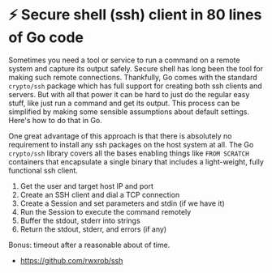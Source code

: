 # ⚡ Secure shell (ssh) client in 80 lines of Go code

Sometimes you need a tool or service to run a command on a remote system and capture its output safely. Secure shell has long been the tool for making such remote connections. Thankfully, Go comes with the standard `crypto/ssh` package which has full support for creating both ssh clients and servers. But with all that power it can be hard to just do the regular easy stuff, like just run a command and get its output. This process can be simplified by making some sensible assumptions about default settings. Here's how to do that in Go.

One great advantage of this approach is that there is absolutely no requirement to install any ssh packages on the host system at all. The Go `crypto/ssh` library covers all the bases enabling things like `FROM SCRATCH` containers that encapsulate a single binary that includes a light-weight, fully functional ssh client.

1. Get the user and target host IP and port
1. Create an SSH client and dial a TCP connection
1. Create a Session and set parameters and stdin (if we have it)
1. Run the Session to execute the command remotely
1. Buffer the stdout, stderr into strings
1. Return the stdout, stderr, and errors (if any)

Bonus: timeout after a reasonable about of time.

* <https://github.com/rwxrob/ssh>
